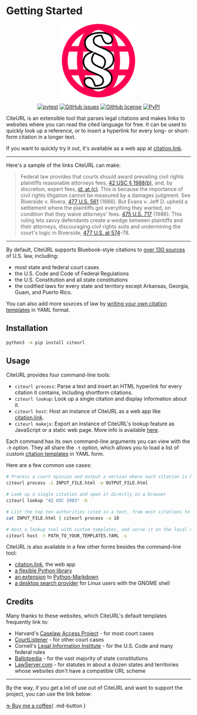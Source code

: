 # Getting Started

<p align="center"><a href="https://www.citation.link"><img src="https://raw.githubusercontent.com/raindrum/citeurl/main/citeurl/web/logo.svg" alt="CiteURL Logo" width=200px></a></p>
<p align="center"><a href="https://github.com/raindrum/citeurl/actions/workflows/pytest.yml"><img src="https://github.com/raindrum/citeurl/actions/workflows/pytest.yml/badge.svg" alt="pytest" /></a> <a href="https://github.com/raindrum/citeurl/issues"><img src="https://img.shields.io/github/issues/raindrum/citeurl" alt="GitHub issues" /></a> <a href="https://github.com/raindrum/citeurl/blob/main/LICENSE.md"><img src="https://img.shields.io/github/license/raindrum/citeurl" alt="GitHub license" /></a> <a href="https://pypi.org/project/citeurl/"><img src="https://img.shields.io/pypi/v/citeurl" alt="PyPI" /></a></p>

CiteURL is an extensible tool that parses legal citations and makes links to websites where you can read the cited language for free. It can be used to quickly look up a reference, or to insert a hyperlink for every long- or short-form citation in a longer text.

If you want to quickly try it out, it's available as a web app at [citation.link](https://www.citation.link).

---

Here's a sample of the links CiteURL can make:

> Federal law provides that courts should award prevailing civil rights plaintiffs reasonable attorneys fees, <a class="citation" href="https://www.law.cornell.edu/uscode/text/42/1988#b" title="42 U.S.C. § 1988(b)">42 USC § 1988(b)</a>, and, by discretion, expert fees, <a class="citation" href="https://www.law.cornell.edu/uscode/text/42/1988#c" title="42 U.S.C. § 1988(c)">*id.* at (c)</a>. This is because the importance of civil rights litigation cannot be measured by a damages judgment. See Riverside v. Rivera, <a class="citation" href="https://cite.case.law/us/477/561" title="477 U.S. 561">477 U.S. 561</a> (1986). But Evans v. Jeff D. upheld a settlement where the plaintiffs got everything they wanted, on condition that they waive attorneys' fees. <a class="citation" href="https://cite.case.law/us/475/717" title="475 U.S. 717">475 U.S. 717</a> (1986). This ruling lets savvy defendants create a wedge between plaintiffs and their attorneys, discouraging civil rights suits and undermining the court's logic in Riverside, <a class="citation" href="https://cite.case.law/us/477/561#p574" title="477 U.S. 561, 574">477 U.S. at 574</a>-78.

---

By default, CiteURL supports Bluebook-style citations to [over 130 sources](https://github.com/raindrum/citeurl/blob/main/citeurl/templates) of U.S. law, including:

- most state and federal court cases
- the U.S. Code and Code of Federal Regulations
- the U.S. Constitution and all state constitutions
- the codified laws for every state and territory except Arkansas, Georgia, Guam, and Puerto Rico.

You can also add more sources of law by [writing your own citation templates](https://raindrum.github.io/citeurl/template-yamls/) in YAML format.

## Installation

```bash
python3 -m pip install citeurl
```

## Usage

CiteURL provides four command-line tools:

- `citeurl process`: Parse a text and insert an HTML hyperlink for every citation it contains, including shortform citations.
- `citeurl lookup`: Look up a single citation and display information about it.
- `citeurl host`: Host an instance of CiteURL as a web app like [citation.link](https://www.citation.link).
- `citeurl makejs`: Export an instance of CiteURL's lookup feature as JavaScript or a static web page. More info is available [here](https://raindrum.github.io/citeurl/frontends#javascript).

Each command has its own command-line arguments you can view with the `-h` option. They all share the `-t` option, which allows you to load a list of custom [citation templates](https://raindrum.github.io/citeurl/template-yamls/) in YAML form.

Here are a few common use cases:

```bash
# Process a court opinion and output a version where each citation is hyperlinked:
citeurl process -i INPUT_FILE.html -o OUTPUT_FILE.html
```

```bash
# Look up a single citation and open it directly in a browser
citeurl lookup "42 USC 1983" -b
```

```bash
# List the top ten authorities cited in a text, from most citations to least:
cat INPUT_FILE.html | citeurl process -a 10
```

```bash
# Host a lookup tool with custom templates, and serve it on the local network:
citeurl host -t PATH_TO_YOUR_TEMPLATES.YAML -s
```

CiteURL is also available in a few other forms besides the command-line tool: 

- [citation.link](https://www.citation.link), the web app
- [a flexible Python library](https://raindrum.github.io/citeurl/library)
- [an extension](https://raindrum.github.io/citeurl/frontends#markdown-extension) to [Python-Markdown](https://python-markdown.github.io/)
- [a desktop search provider](https://extensions.gnome.org/extension/4225/gnome-citeurl-search-provider/) for Linux users with the GNOME shell

## Credits

Many thanks to these websites, which CiteURL's default templates frequently link to:

- Harvard's [Caselaw Access Project](https://cite.case.law/) - for most court cases
- [CourtListener](https://www.courtlistener.com/) - for other court cases
- Cornell's [Legal Information Institute](https://www.law.cornell.edu/) - for the U.S. Code and many federal rules
- [Ballotpedia](https://ballotpedia.org) - for the vast majority of state constitutions
- [LawServer.com](https://www.lawserver.com/tools/laws) - for statutes in about a dozen states and territories whose websites don't have a compatible URL scheme


---

By the way, if you get a lot of use out of CiteURL and want to support the project, you can use the link below:

[☕ Buy me a coffee](https://ko-fi.com/simonsherred){ .md-button }
